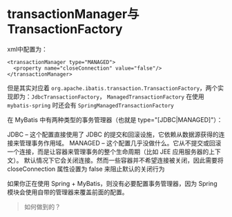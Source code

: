 # transactionManager与TransactionFactory
xml中配置为：
```
<transactionManager type="MANAGED">
  <property name="closeConnection" value="false"/>
</transactionManager>
```
但是其实对应着 `org.apache.ibatis.transaction.TransactionFactory`，两个实现即为：`JdbcTransactionFactory`， `ManagedTransactionFactory` 在使用 `mybatis-spring` 时还会有 `SpringManagedTransactionFactory`

在 MyBatis 中有两种类型的事务管理器（也就是 type="[JDBC|MANAGED]"）：

JDBC – 这个配置直接使用了 JDBC 的提交和回滚设施，它依赖从数据源获得的连接来管理事务作用域。
MANAGED – 这个配置几乎没做什么。它从不提交或回滚一个连接，而是让容器来管理事务的整个生命周期（比如 JEE 应用服务器的上下文）。
默认情况下它会关闭连接。然而一些容器并不希望连接被关闭，因此需要将 closeConnection 属性设置为 false 来阻止默认的关闭行为

如果你正在使用 Spring + MyBatis，则没有必要配置事务管理器，因为 Spring 模块会使用自带的管理器来覆盖前面的配置。
> 如何做到的？